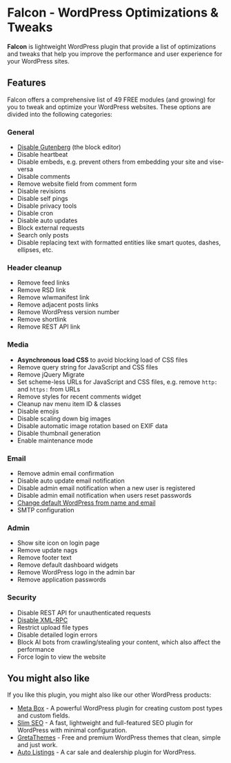 # Falcon - WordPress Optimizations & Tweaks

**Falcon** is lightweight WordPress plugin that provide a list of optimizations and tweaks that help you improve the performance and user experience for your WordPress sites.

## Features

Falcon offers a comprehensive list of 49 FREE modules (and growing) for you to tweak and optimize your WordPress websites. These options are divided into the following categories:

### General

- [Disable Gutenberg](https://metabox.io/disable-gutenberg-without-using-plugins/) (the block editor)
- Disable heartbeat
- Disable embeds, e.g. prevent others from embedding your site and vise-versa
- Disable comments
- Remove website field from comment form
- Disable revisions
- Disable self pings
- Disable privacy tools
- Disable cron
- Disable auto updates
- Block external requests
- Search only posts
- Disable replacing text with formatted entities like smart quotes, dashes, ellipses, etc.

### Header cleanup

- Remove feed links
- Remove RSD link
- Remove wlwmanifest link
- Remove adjacent posts links
- Remove WordPress version number
- Remove shortlink
- Remove REST API link

### Media

- **Asynchronous load CSS** to avoid blocking load of CSS files
- Remove query string for JavaScript and CSS files
- Remove jQuery Migrate
- Set scheme-less URLs for JavaScript and CSS files, e.g. remove `http:` and `https:` from URLs
- Remove styles for recent comments widget
- Cleanup nav menu item ID & classes
- Disable emojis
- Disable scaling down big images
- Disable automatic image rotation based on EXIF data
- Disable thumbnail generation
- Enable maintenance mode

### Email

- Remove admin email confirmation
- Disable auto update email notification
- Disable admin email notification when a new user is registered
- Disable admin email notification when users reset passwords
- [Change default WordPress from name and email](https://deluxeblogtips.com/change-wordpress-default-email/)
- SMTP configuration

### Admin

- Show site icon on login page
- Remove update nags
- Remove footer text
- Remove default dashboard widgets
- Remove WordPress logo in the admin bar
- Remove application passwords

### Security

- Disable REST API for unauthenticated requests
- [Disable XML-RPC](https://deluxeblogtips.com/disable-xml-rpc-wordpress/)
- Restrict upload file types
- Disable detailed login errors
- Block AI bots from crawling/stealing your content, which also affect the performance
- Force login to view the website

## You might also like

If you like this plugin, you might also like our other WordPress products:

- [Meta Box](https://metabox.io) - A powerful WordPress plugin for creating custom post types and custom fields.
- [Slim SEO](https://wpslimseo.com) - A fast, lightweight and full-featured SEO plugin for WordPress with minimal configuration.
- [GretaThemes](https://gretathemes.com) - Free and premium WordPress themes that clean, simple and just work.
- [Auto Listings](https://wpautolistings.com) - A car sale and dealership plugin for WordPress.
